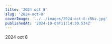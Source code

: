 ```yaml
---
title: '2024 oct 8'
slug: '2024-oct-8'
coverImage: '../../images/2024-oct-8-c5Nz.jpg'
publishedAt: '2024-10-08T11:14:30.534Z'
---
```


2024 oct 8